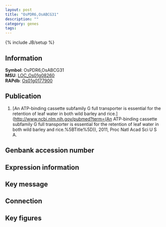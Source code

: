```yaml
---
layout: post
title: "OsPDR6,OsABCG31"
description: ""
category: genes
tags: 
---
```

{% include JB/setup %}

## Information
__Symbol__: OsPDR6,OsABCG31  
__MSU__: [LOC_Os01g08260](http://rice.plantbiology.msu.edu/cgi-bin/ORF_infopage.cgi?orf=LOC_Os01g08260)  
__RAPdb__: [Os01g0177900](http://rapdb.dna.affrc.go.jp/viewer/gbrowse_details/irgsp1?name=Os01g0177900)  

## Publication
1. [An ATP-binding cassette subfamily G full transporter is essential for the retention of leaf water in both wild barley and rice.](http://www.ncbi.nlm.nih.gov/pubmed?term=(An ATP-binding cassette subfamily G full transporter is essential for the retention of leaf water in both wild barley and rice.%5BTitle%5D)), 2011, Proc Natl Acad Sci U S A.

## Genbank accession number

## Expression information

## Key message

## Connection

## Key figures



